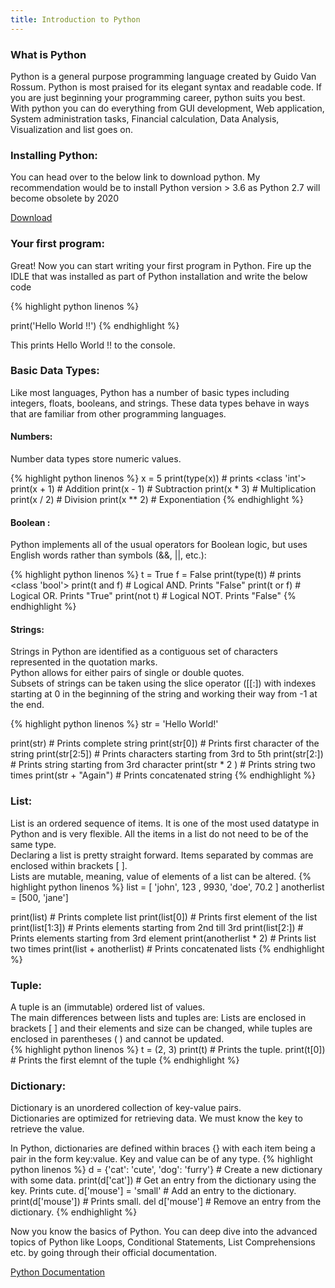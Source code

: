 ```yaml
---
title: Introduction to Python
---
```


### What is Python
Python is a general purpose programming language created by Guido Van Rossum. Python is most praised for its elegant syntax and readable code. If you are just beginning your programming career, python suits you best.  
With python you can do everything from GUI development, Web application, System administration tasks, Financial calculation, Data Analysis, Visualization and list goes on.

### Installing Python:
You can head over to the below link to download python. My recommendation would be to install Python version > 3.6 as Python 2.7 will become obsolete by 2020

[Download](https://www.python.org/downloads/)

### Your first program:
Great! Now you can start writing your first program in Python. Fire up the IDLE that was installed as part of Python installation and write the below code

{% highlight python linenos %}

print('Hello World !!')
{% endhighlight %}

This prints Hello World !! to the console.

### Basic Data Types:
Like most languages, Python has a number of basic types including integers, floats, booleans, and strings. These data types behave in ways that are familiar from other programming languages.

#### Numbers:
Number data types store numeric values.

{% highlight python linenos %}
x = 5
print(type(x))  # prints <class 'int'>
print(x + 1)    # Addition
print(x - 1)	# Subtraction
print(x * 3)	# Multiplication
print(x / 2)	# Division
print(x ** 2)	# Exponentiation
{% endhighlight %}

#### Boolean : 
Python implements all of the usual operators for Boolean logic, but uses English words rather than symbols (&&, ||, etc.):

{% highlight python linenos %}
t = True
f = False
print(type(t))    # prints <class 'bool'>
print(t and f)    # Logical AND. Prints "False"
print(t or f)	  # Logical OR. Prints "True"
print(not t)	  # Logical NOT. Prints "False"
{% endhighlight %}

#### Strings:
Strings in Python are identified as a contiguous set of characters represented in the quotation marks.  
Python allows for either pairs of single or double quotes.  
Subsets of strings can be taken using the slice operator ([[:]) with indexes starting at 0 in the beginning of the string and working their way from -1 at the end.

{% highlight python linenos %}
str = 'Hello World!'

print(str)         	 # Prints complete string
print(str[0])      	 # Prints first character of the string
print(str[2:5])    	 # Prints characters starting from 3rd to 5th
print(str[2:])       # Prints string starting from 3rd character
print(str * 2 )    	 # Prints string two times
print(str + "Again") # Prints concatenated string
{% endhighlight %}

### List:
List is an ordered sequence of items. It is one of the most used datatype in Python and is very flexible. All the items in a list do not need to be of the same type.  
Declaring a list is pretty straight forward. Items separated by commas are enclosed within brackets [ ].  
Lists are mutable, meaning, value of elements of a list can be altered.
{% highlight python linenos %}
list = [ 'john', 123 , 9930, 'doe', 70.2 ]
anotherlist = [500, 'jane']

print(list)         # Prints complete list
print(list[0])       # Prints first element of the list
print(list[1:3])     # Prints elements starting from 2nd till 3rd 
print(list[2:])      # Prints elements starting from 3rd element
print(anotherlist * 2)  # Prints list two times
print(list + anotherlist) # Prints concatenated lists
{% endhighlight %}

### Tuple:

A tuple is an (immutable) ordered list of values.  
The main differences between lists and tuples are: Lists are enclosed in brackets [ ] and their elements and size can be changed, while tuples are enclosed in parentheses ( ) and cannot be updated.  
{% highlight python linenos %}
t = (2, 3)
print(t)	# Prints the tuple.
print(t[0])	# Prints the first elemnt of the tuple
{% endhighlight %}

### Dictionary:
Dictionary is an unordered collection of key-value pairs.  
Dictionaries are optimized for retrieving data. We must know the key to retrieve the value.  

In Python, dictionaries are defined within braces {} with each item being a pair in the form key:value. Key and value can be of any type.
{% highlight python linenos %}
d = {'cat': 'cute', 'dog': 'furry'}  # Create a new dictionary with some data.
print(d['cat'])	# Get an entry from the dictionary using the key. Prints cute.
d['mouse'] = 'small'	# Add an entry to the dictionary.
print(d['mouse'])		# Prints small.
del d['mouse']			# Remove an entry from the dictionary.
{% endhighlight %}

Now you know the basics of Python. You can deep dive into the advanced topics of Python like Loops, Conditional Statements, List Comprehensions etc. by going through their official documentation.

[Python Documentation](https://docs.python.org/3/tutorial/index.html)



